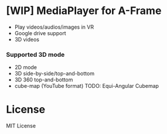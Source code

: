 # [WIP] MediaPlayer for A-Frame

- Play videos/audios/images in VR
- Google drive support
- 3D videos

### Supported 3D mode

- 2D mode
- 3D side-by-side/top-and-bottom
- 3D 360 top-and-bottom
- cube-map (YouTube format) TODO: Equi-Angular Cubemap

# License

MIT License
